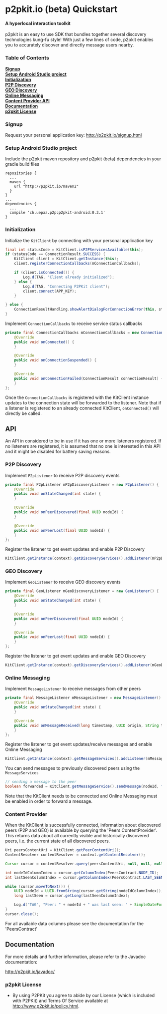# p2pkit.io (beta) Quickstart

#### A hyperlocal interaction toolkit
p2pkit is an easy to use SDK that bundles together several discovery technologies kung-fu style! With just a few lines of code, p2pkit enables you to accurately discover and directly message users nearby.

### Table of Contents

**[Signup](#signup)**  
**[Setup Android Studio project](#setup-android-studio-project)**  
**[Initialization](#initialization)**  
**[P2P Discovery](#p2p-discovery)**  
**[GEO Discovery](#geo-discovery)**  
**[Online Messaging](#online-messaging)**  
**[Content Provider API](#content-provider-api)**  
**[Documentation](#documentation)**  
**[p2pkit License](#p2pkit-license)**

### Signup

Request your personal application key: http://p2pkit.io/signup.html

### Setup Android Studio project

Include the p2pkit maven repository and p2pkit (beta) dependencies in your gradle build files

```
repositories {
  ...
  maven {
    url "http://p2pkit.io/maven2"
  }
}
...
dependencies {
  ...
  compile 'ch.uepaa.p2p:p2pkit-android:0.3.1'
}
```

### Initialization

Initialize the `KitClient` by connecting with your personal application key

```java
final int statusCode = KitClient.isP2PServicesAvailable(this);
if (statusCode == ConnectionResult.SUCCESS) {
    KitClient client = KitClient.getInstance(this);
    client.registerConnectionCallbacks(mConnectionCallbacks);

    if (client.isConnected()) {
        Log.d(TAG, "Client already initialized");
    } else {
        Log.d(TAG, "Connecting P2PKit client");
        client.connect(APP_KEY);
    }

} else {
    ConnectionResultHandling.showAlertDialogForConnectionError(this, statusCode);
}
```

Implement `ConnectionCallbacks` to receive service status callbacks

```java
private final ConnectionCallbacks mConnectionCallbacks = new ConnectionCallbacks() {
    @Override
    public void onConnected() {
    }

    @Override
    public void onConnectionSuspended() {
    }

    @Override
    public void onConnectionFailed(ConnectionResult connectionResult) {
    }
};
```

Once the `ConnectionCallbacks` is registered with the KitClient instance updates to the connection state will be forwarded to the listener.
Note that if a listener is registered to an already connected KitClient, `onConnected()` will directly be called.

## API
An API in considered to be in use if it has one or more listeners registered. If no listeners are registered,
it is assumed that no one is interested in this API and it might be disabled for battery saving reasons.

### P2P Discovery

Implement `P2pListener` to receive P2P discovery events

```java
private final P2pListener mP2pDiscoveryListener = new P2pListener() {
    @Override
    public void onStateChanged(int state) {
    }

    @Override
    public void onPeerDiscovered(final UUID nodeId) {
    }

    @Override
    public void onPeerLost(final UUID nodeId) {
    }
};
```

Register the listener to get event updates and enable P2P Discovery

```java
KitClient.getInstance(context).getDiscoveryServices().addListener(mP2pDiscoveryListener);
```

### GEO Discovery

Implement `GeoListener` to receive GEO discovery events

```java
private final GeoListener mGeoDiscoveryListener = new GeoListener() {
    @Override
    public void onStateChanged(int state) {
    }

    @Override
    public void onPeerDiscovered(final UUID nodeId) {
    }

    @Override
    public void onPeerLost(final UUID nodeId) {
    }
};
```

Register the listener to get event updates and enable GEO Discovery

```java
KitClient.getInstance(context).getDiscoveryServices().addListener(mGeoDiscoveryListener);
```

### Online Messaging

Implement `MessageListener` to receive messages from other peers

```java
private final MessageListener mMessageListener = new MessageListener() {
    @Override
    public void onStateChanged(int state) {
    }

    @Override
    public void onMessageReceived(long timestamp, UUID origin, String type, byte[] message) {
    }
};
```

Register the listener to get event updates/receive messages and enable Online Messaging

```java
KitClient.getInstance(context).getMessageServices().addListener(mMessageListener)
```

You can send messages to previously discovered peers using the `MessageServices`

```java
// sending a message to the peer
boolean forwarded = KitClient.getMessageService().sendMessage(nodeId, "text/plain", "Hello!".getBytes());
```
Note that the KitClient needs to be connected and Online Messaging must be enabled in order to forward a message.

### Content Provider

When the KitClient is successfully connected, information about discovered peers (P2P and GEO) is available by querying the 'Peers ContentProvider'. This returns data about all currently visible and historically discovered peers, i.e. the current state of all discovered peers.

```java
Uri peersContentUri = KitClient.getPeerContentUri();
ContentResolver contentResolver = context.getContentResolver();

Cursor cursor = contentResolver.query(peersContentUri, null, null, null, null);

int nodeIdColumnIndex = cursor.getColumnIndex(PeersContract.NODE_ID);
int lastSeenColumnIndex = cursor.getColumnIndex(PeersContract.LAST_SEEN);

while (cursor.moveToNext()) {
    UUID nodeId = UUID.fromString(cursor.getString(nodeIdColumnIndex));
    long lastSeen = cursor.getLong(lastSeenColumnIndex);

    Log.d("TAG", "Peer: " + nodeId + " was last seen: " + SimpleDateFormat.getInstance().format(new Date(lastSeen)));
}
cursor.close();
```

For all available data columns please see the documentation for the 'PeersContract'

## Documentation

For more details and further information, please refer to the Javadoc documentation:

http://p2pkit.io/javadoc/

### p2pkit License

* By using P2PKit you agree to abide by our License (which is included with P2PKit) and Terms Of Service available at http://www.p2pkit.io/policy.html.
